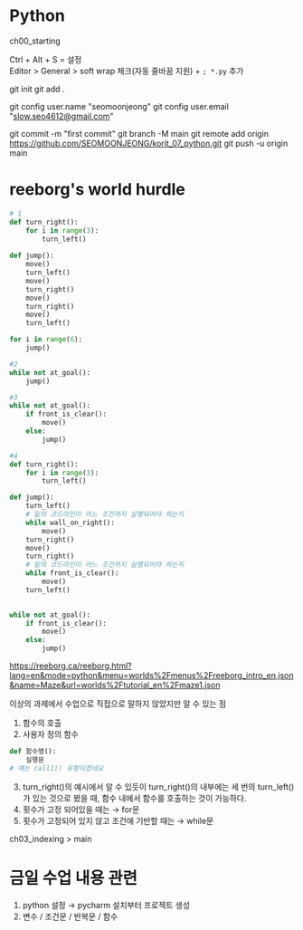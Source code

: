 # Python

ch00_starting

Ctrl + Alt + S = 설정 \
Editor > General > soft wrap 체크(자동 줄바꿈 지원) + `; *.py` 추가

git init
git add .

git config user.name "seomoonjeong"
git config user.email "slow.seo4612@gmail.com"

git commit -m "first commit"
git branch -M main
git remote add origin https://github.com/SEOMOONJEONG/korit_07_python.git
git push -u origin main


# reeborg's world hurdle
```python
# 1
def turn_right():
    for i in range(3):
        turn_left()
        
def jump():
    move()
    turn_left()
    move()
    turn_right()
    move()
    turn_right()
    move()
    turn_left()

for i in range(6):
    jump()

#2
while not at_goal():
    jump()

#3
while not at_goal():
    if front_is_clear():
        move()
    else:
        jump() 

#4
def turn_right():
    for i in range(3):
        turn_left()

def jump():
    turn_left()
    # 밑의 코드라인이 어느 조건까지 실행되어야 하는지
    while wall_on_right():
        move()
    turn_right()
    move()
    turn_right()
    # 밑의 코드라인이 어느 조건까지 실행되어야 하는지
    while front_is_clear():
        move()
    turn_left()

    
while not at_goal():
    if front_is_clear():
        move()
    else:
        jump() 
```
https://reeborg.ca/reeborg.html?lang=en&mode=python&menu=worlds%2Fmenus%2Freeborg_intro_en.json&name=Maze&url=worlds%2Ftutorial_en%2Fmaze1.json

이상의 과제에서 수업으로 직접으로 말하지 않았지만 알 수 있는 점
1. 함수의 호출
2. 사용자 정의 함수
```python
def 함수명():
    실행문
# 얘는 call1() 유형이겠네요
```
3. turn_right()의 예시에서 알 수 있듯이
    turn_right()의 내부에는 세 번의 turn_left()가 있는 것으로 봤을 때, 함수 내에서 함수를 호출하는 것이 가능하다.
4. 횟수가 고정 되어있을 때는 → for문
5. 횟수가 고정되어 있지 않고 조건에 기반할 때는 → while문

ch03_indexing > main
# 금일 수업 내용 관련
1. python 설정 → pycharm 설치부터 프로젝트 생성
2. 변수 / 조건문 / 반복문 / 함수
